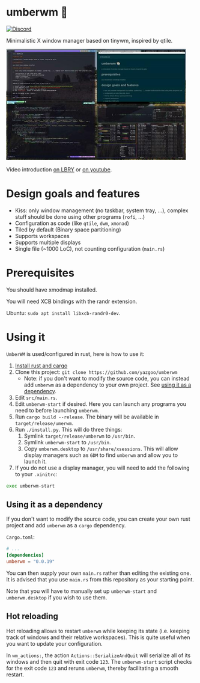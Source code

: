 # umberwm :ram:

[![Discord](https://img.shields.io/badge/discord--blue?logo=discord)](https://discord.gg/F684Y8rYwZ)

Minimalistic X window manager based on tinywm, inspired by qtile.

![UmberWM Screenshot](screenshot.jpg)

Video introduction [on LBRY][lbry] or [on youtube][yt].

# Design goals and features

  - Kiss: only window management (no taskbar, system tray, ...), complex stuff should be done using
    other programs (`rofi`, ...)
  - Configuration as code (like `qtile`, `dwm`, `xmonad`)
  - Tiled by default (Binary space partitioning)
  - Supports workspaces
  - Supports multiple displays
  - Single file (~1000 LoC), not counting configuration (`main.rs`)

# Prerequisites

You should have xmodmap installed.

You will need XCB bindings with the randr extension.

Ubuntu: `sudo apt install libxcb-randr0-dev`.

# Using it

`UmberWM` is used/configured in rust, here is how to use it:

1. [Install rust and cargo][install-rust]
2. Clone this project: `git clone https://github.com/yazgoo/umberwm`
    + Note: if you don't want to modify the source code, you can instead add `umberwm` as a
      dependency to your own project. See [using it as a dependency](#using-it-as-a-dependency).
3. Edit `src/main.rs`.
4. Edit `umberwm-start` if desired. Here you can launch any programs you need to before launching
   `umberwm`.
5. Run `cargo build --release`. The binary will be available in `target/release/umerwm`.
6. Run `./install.py`. This will do three things:
    1. Symlink `target/release/umberwm` to `/usr/bin`.
    2. Symlink `umberwm-start` to `/usr/bin`.
    3. Copy `umberwm.desktop` to `/usr/share/xsessions`. This will allow display managers such as
       `GDM` to find `umberwm` and allow you to launch it.
7. If you do not use a display manager, you will need to add the following to your `.xinitrc`:

```sh
exec umberwm-start
```

## Using it as a dependency

If you don't want to modify the source code, you can create your own rust project and add `umberwm`
as a `cargo` dependency.

`Cargo.toml`:
```toml
# ...
[dependencies]
umberwm = "0.0.19"
```

You can then supply your own `main.rs` rather than editing the existing one. It is advised that you
use `main.rs` from this repository as your starting point.

Note that you will have to manually set up `umberwm-start` and `umberwm.desktop` if you wish to use
them.

## Hot reloading

Hot reloading allows to restart `umberwm` while keeping its state (i.e. keeping track of windows and
their relative workspaces).
This is quite useful when you want to update your configuration.

In `wm_actions:`, the action `Actions::SerializeAndQuit` will serialize all of its windows and then
quit with exit code `123`.
The `umberwm-start` script checks for the exit code `123` and reruns `umberwm`, thereby facilitating
a smooth restart.

[lbry]: https://open.lbry.com/@goo:c/umberwm:e?r=FKWhS2Vay3CVr66qMZD98HdsLQ2LN7za
[yt]: https://youtu.be/5XdFNEq69N0
[install-rust]: https://doc.rust-lang.org/cargo/getting-started/installation.html
